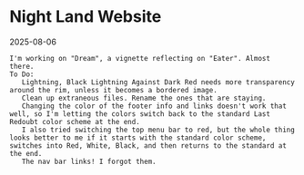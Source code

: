 # Night Land Website

2025-08-06

    I'm working on "Dream", a vignette reflecting on "Eater". Almost there.
    To Do:    
       Lightning, Black Lightning Against Dark Red needs more transparency around the rim, unless it becomes a bordered image.
       Clean up extraneous files. Rename the ones that are staying.
       Changing the color of the footer info and links doesn't work that well, so I'm letting the colors switch back to the standard Last Redoubt color scheme at the end.
       I also tried switching the top menu bar to red, but the whole thing looks better to me if it starts with the standard color scheme, switches into Red, White, Black, and then returns to the standard at the end.
       The nav bar links! I forgot them.
